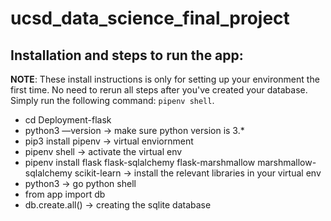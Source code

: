 # ucsd_data_science_final_project
## Installation and steps to run the app:
**NOTE**: These install instructions is only for setting up your environment the first time. No need to rerun all steps after you've created your database. Simply run the following command: `pipenv shell`.
- cd Deployment-flask
- python3 —version -> make sure python version is 3.*
- pip3 install pipenv -> virtual enviornment
- pipenv shell -> activate the virtual env
- pipenv install flask flask-sqlalchemy flask-marshmallow marshmallow-sqlalchemy scikit-learn -> install the relevant libraries in your virtual env
- python3 -> go python shell
- from app import db 
- db.create.all() -> creating the sqlite database